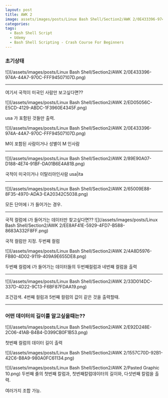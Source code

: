 ```yaml
---
layout: post
title: AWK 2
image: assets/images/posts/Linux Bash Shell/Section2/AWK 2/0E433396-974A-44A7-970C-FFF94507107D.png
categories:
tags:
  - Bash Shell Script
  - Udemy
  - Bash Shell Scripting - Crash Course For Beginners
---
```


### 초기상태

![](/assets/images/posts/Linux Bash Shell/Section2/AWK 2/0E433396-974A-44A7-970C-FFF94507107D.png)

---



여기서 국적이 미국인 사람만 보고싶다면??

![](/assets/images/posts/Linux Bash Shell/Section2/AWK 2/ED05056C-E5CD-4129-ABDC-1F3960E4345F.png)

usa 가 포함된 것들만 출력.

![](/assets/images/posts/Linux Bash Shell/Section2/AWK 2/0E433396-974A-44A7-970C-FFF94507107D.png)

M이 포함된 사람이거나 성별이 M 인사람

---




![](/assets/images/posts/Linux Bash Shell/Section2/AWK 2/89E90A07-D188-4E74-91BF-DA01B6E4A81B.png)

국적이 미국이거나 이탈리아인사람 usa|ita

---



![](/assets/images/posts/Linux Bash Shell/Section2/AWK 2/65009E88-8F35-4970-ADA3-EA20342C5038.png)

모든 단어에 i 가 들어가는 경우.

---



국적 컬럼에 i가 들어가는 데이터만 찾고싶다면??
![](/assets/images/posts/Linux Bash Shell/Section2/AWK 2/EE8AF41E-5929-4FD7-B588-8683A332F8FF.png)

국적 컬럼만 지정. 두번째 컬럼


![](/assets/images/posts/Linux Bash Shell/Section2/AWK 2/4A8D5976-FB80-4D02-9119-409A9E655DE8.png)

두번째 컬럼에 i가 들어가는 데이터들의 두번째컬럼과 네번째 컬럼을 출력

---



![](/assets/images/posts/Linux Bash Shell/Section2/AWK 2/33D014DC-337D-4D22-9C13-F6BF87FDAA19.png)

조건검색. 4번째 컬럼과 5번째 컬럼의 값이 같은 것을 출력할때.

---

### 어떤 데이터의 길이를 알고싶을때는??

![](/assets/images/posts/Linux Bash Shell/Section2/AWK 2/E92D248E-2C06-41AB-B4B4-D399CB0F1B53.png)

첫번째 컬럼의 데이터 길이 출력

![](/assets/images/posts/Linux Bash Shell/Section2/AWK 2/1557C70D-92B1-42C6-B8A9-980A0FC61134.png)

![](/assets/images/posts/Linux Bash Shell/Section2/AWK 2/Pasted Graphic 10.png)
두번째 줄의 첫번째 칼럼과, 첫번째칼럼데이터의 길이와, 다섯번째 칼럼을 출력.

여러가지 조합 가능.

